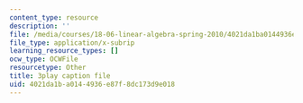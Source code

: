 ```yaml
---
content_type: resource
description: ''
file: /media/courses/18-06-linear-algebra-spring-2010/4021da1ba0144936e87f8dc173d9e018_RWvi4Vx4CDc.srt
file_type: application/x-subrip
learning_resource_types: []
ocw_type: OCWFile
resourcetype: Other
title: 3play caption file
uid: 4021da1b-a014-4936-e87f-8dc173d9e018
---
```

